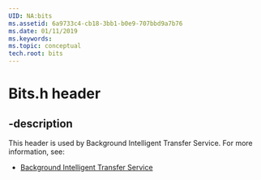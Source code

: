 ```yaml
---
UID: NA:bits
ms.assetid: 6a9733c4-cb18-3bb1-b0e9-707bbd9a7b76
ms.date: 01/11/2019
ms.keywords: 
ms.topic: conceptual
tech.root: bits
---
```


# Bits.h header


## -description


This header is used by Background Intelligent Transfer Service. For more information, see:

- [Background Intelligent Transfer Service](../_bits/index.md)

